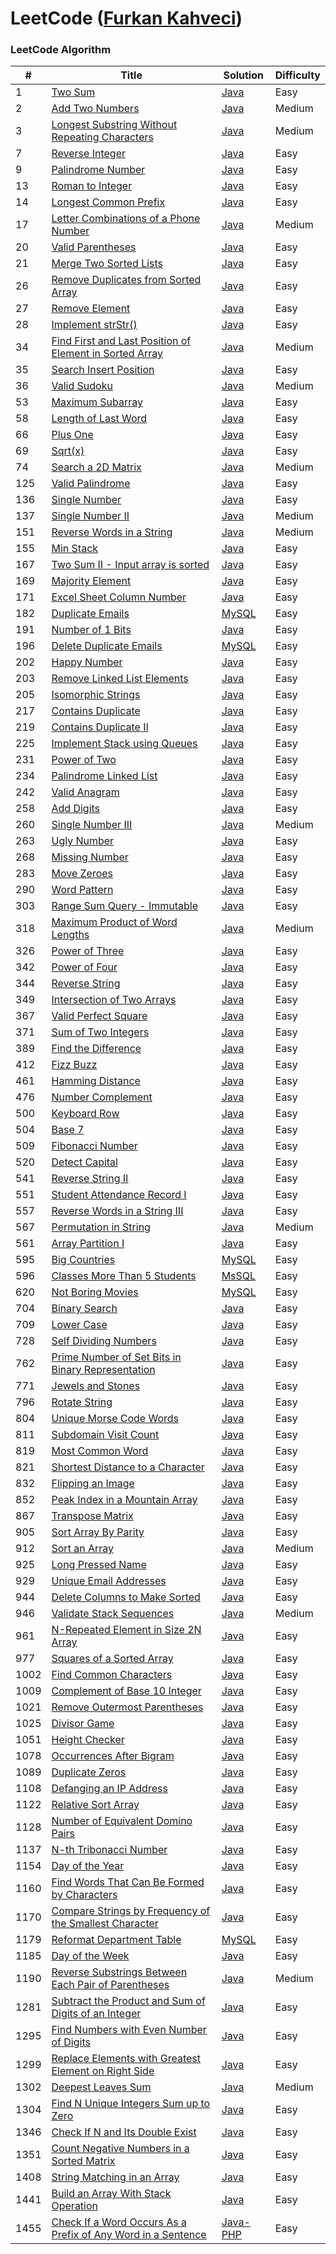 LeetCode (<a href="https://leetcode.com/furkankahvecii/">Furkan Kahveci</a>)
========

### LeetCode Algorithm


| # | Title | Solution | Difficulty |
|---| ----- | -------- | ---------- |
|1|[Two Sum](https://leetcode.com/problems/two-sum/)| [Java](./algorithms/0001%20-%20Two%20Sum.java)|Easy|
|2|[Add Two Numbers](https://leetcode.com/problems/add-two-numbers/)| [Java](./algorithms/0002%20-%20Add%20Two%20Numbers.java)|Medium|
|3|[Longest Substring Without Repeating Characters](https://leetcode.com/problems/longest-substring-without-repeating-characters/)| [Java](./algorithms/0003%20-%20Longest%20Substring%20Without%20Repeating%20Characters.java)|Medium|
|7|[Reverse Integer](https://leetcode.com/problems/reverse-integer/)| [Java](./algorithms/0007%20-%20Reverse%20Integer.java)|Easy|
|9|[Palindrome Number](https://leetcode.com/problems/palindrome-number/)| [Java](./algorithms/0009%20-%20Palindrome%20Number.java)|Easy|
|13|[Roman to Integer](https://leetcode.com/problems/roman-to-integer/)| [Java](./algorithms/0013%20-%20Roman%20to%20Integer.java)|Easy|
|14|[Longest Common Prefix](https://leetcode.com/problems/longest-common-prefix/)| [Java](./algorithms/0014%20-%20Longest%20Common%20Prefix.java)|Easy|
|17|[Letter Combinations of a Phone Number](https://leetcode.com/problems/letter-combinations-of-a-phone-number/)| [Java](./algorithms/0017%20-%20Letter%20Combinations%20of%20a%20Phone%20Number.java)|Medium|
|20|[Valid Parentheses](https://leetcode.com/problems/valid-parentheses/)| [Java](./algorithms/0020%20-%20Valid%20Parantheses.java)|Easy|
|21|[Merge Two Sorted Lists](https://leetcode.com/problems/merge-two-sorted-lists/)| [Java](./algorithms/0021%20-%20Merge%20Two%20Sorted%20Lists.java)|Easy|
|26|[Remove Duplicates from Sorted Array](https://leetcode.com/problems/remove-duplicates-from-sorted-array/)| [Java](./algorithms/0026%20-%20Remove%20Duplicates%20from%20Sorted%20Array.java)|Easy|
|27|[Remove Element](https://leetcode.com/problems/remove-element/)| [Java](./algorithms/0027%20-%20Remove%20Element.java)|Easy|
|28|[Implement strStr()](https://leetcode.com/problems/implement-strstr/)| [Java](./algorithms/0028%20-%20Implement%20strStr().java)|Easy|
|34|[Find First and Last Position of Element in Sorted Array](https://leetcode.com/problems/find-first-and-last-position-of-element-in-sorted-array/)| [Java](./algorithms/0034%20-%20Find%20First%20and%20Last%20Position%20of%20Element%20in%20Sorted%20Array.java)|Medium|
|35|[Search Insert Position](https://leetcode.com/problems/search-insert-position/)| [Java](./algorithms/0035%20-%20Search%20Insert%20Position.java)|Easy|
|36|[Valid Sudoku](https://leetcode.com/problems/valid-sudoku/)| [Java](./algorithms/0036%20-%20Valid%20Sudoku.java)|Medium|
|53|[Maximum Subarray](https://leetcode.com/problems/maximum-subarray/)| [Java](./algorithms/0053%20-%20%20Maximum%20Subarray.java)|Easy|
|58|[Length of Last Word](https://leetcode.com/problems/length-of-last-word/)| [Java](./algorithms/0058%20-%20Length%20of%20Last%20Word.java)|Easy|
|66|[Plus One](https://leetcode.com/problems/plus-one/)| [Java](./algorithms/0066%20-%20Plus%20One.java)|Easy|
|69|[Sqrt(x)](https://leetcode.com/problems/sqrtx/)| [Java](./algorithms/0069%20-%20Sqrt(x).java)|Easy|
|74|[Search a 2D Matrix](https://leetcode.com/problems/search-a-2d-matrix/)| [Java](./algorithms/0074%20-%20Search%20a%202D%20Matrix.java)|Medium|
|125|[Valid Palindrome](https://leetcode.com/problems/valid-palindrome/)| [Java](./algorithms/0125%20-%20Valid%20Palindrome.java)|Easy|
|136|[Single Number](https://leetcode.com/problems/single-number/)| [Java](./algorithms/0136%20-%20Single%20Number.java)|Easy|
|137|[Single Number II](https://leetcode.com/problems/single-number-ii/)| [Java](./algorithms/0137%20-%20Single%20Number%20II.java)|Medium|
|151|[Reverse Words in a String](https://leetcode.com/problems/reverse-words-in-a-string/)| [Java](./algorithms/0151%20-%20Reverse%20Words%20in%20a%20String.java)|Medium|
|155|[Min Stack](https://leetcode.com/problems/min-stack/)| [Java](./algorithms/0155%20-%20Min%20Stack.java)|Easy|
|167|[Two Sum II - Input array is sorted](https://leetcode.com/problems/two-sum-ii-input-array-is-sorted/)| [Java](./algorithms/0167%20-%20Two%20Sum%20II.java)|Easy|
|169|[Majority Element](https://leetcode.com/problems/majority-element/)| [Java](./algorithms/0169%20-%20Majority%20Element.java)|Easy|
|171|[Excel Sheet Column Number](https://leetcode.com/problems/excel-sheet-column-number/)| [Java](./algorithms/0171%20-%20Excel%20Sheet%20Column%20Number.java)|Easy|
|182|[Duplicate Emails](https://leetcode.com/problems/duplicate-emails/)| [MySQL](./algorithms/0182%20-%20Duplicate%20Emails.java)|Easy|
|191|[Number of 1 Bits](https://leetcode.com/problems/number-of-1-bits/)| [Java](./algorithms/0191%20-%20Number%20of%201%20Bits.java)|Easy|
|196|[Delete Duplicate Emails](https://leetcode.com/problems/delete-duplicate-emails/)| [MySQL](./0196%20-%20Delete%20Duplicate%20Emails.java)|Easy|
|202|[Happy Number](https://leetcode.com/problems/happy-number/)| [Java](./algorithms/0202%20-%20Happy%20Number.java)|Easy|
|203|[Remove Linked List Elements](https://leetcode.com/problems/remove-linked-list-elements/)| [Java](./algorithms/0203%20-%20Remove%20Linked%20List%20Elements.java)|Easy|
|205|[Isomorphic Strings](https://leetcode.com/problems/isomorphic-strings/)| [Java](./algorithms/0205%20-%20Isomorphic%20Strings.java)|Easy|
|217|[Contains Duplicate](https://leetcode.com/problems/contains-duplicate/)| [Java](./algorithms/0217%20-%20Contains%20Duplicate.java)|Easy|
|219|[Contains Duplicate II](https://leetcode.com/problems/contains-duplicate-ii/)| [Java](./algorithms/0219%20-%20Contains%20Duplicate%20II.java)|Easy|
|225|[Implement Stack using Queues](https://leetcode.com/problems/implement-stack-using-queues/)| [Java](./algorithms/0225%20-%20Implement%20Stack%20using%20Queues.java)|Easy|
|231|[Power of Two](https://leetcode.com/problems/power-of-two/)| [Java](./algorithms/0231%20-%20Power%20of%20Two.java)|Easy|
|234|[Palindrome Linked List](https://leetcode.com/problems/palindrome-linked-list/)| [Java](./algorithms/0234%20-%20Palindrome%20Linked%20List.java)|Easy|
|242|[Valid Anagram](https://leetcode.com/problems/valid-anagram/)| [Java](./algorithms/0242%20-%20Valid%20Anagram.java)|Easy|
|258|[Add Digits](https://leetcode.com/problems/add-digits/)| [Java](./algorithms/0258%20-%20Add%20Digits.java)|Easy|
|260|[Single Number III](https://leetcode.com/problems/single-number-iii/)| [Java](./algorithms/0260%20-%20Single%20Number%20III.java)|Medium|
|263|[Ugly Number](https://leetcode.com/problems/ugly-number/)| [Java](./algorithms/0263%20-%20Ugly%20Number.java)|Easy|
|268|[Missing Number](https://leetcode.com/problems/missing-number/)| [Java](./algorithms/0268%20-%20Missing%20Number.java)|Easy|
|283|[Move Zeroes](https://leetcode.com/problems/move-zeroes/)| [Java](./algorithms/0283%20-%20Move%20Zeroes.java)|Easy|
|290|[Word Pattern](https://leetcode.com/problems/sum-of-two-integers/) | [Java](./algorithms/0290%20-%20Word%20Pattern.java)|Easy|
|303|[Range Sum Query - Immutable](https://leetcode.com/problems/range-sum-query-immutable/)| [Java](./algorithms/0303%20-%20Range%20Sum%20Query%20-%20Immutable.java)|Easy|
|318|[Maximum Product of Word Lengths](https://leetcode.com/problems/maximum-product-of-word-lengths/)| [Java](./algorithms/0318%20-%20Maximum%20Product%20of%20Word%20Lengths.java)|Medium|
|326|[Power of Three](https://leetcode.com/problems/power-of-three/) | [Java](./algorithms/0326%20-%20Power%20of%20Three.java)|Easy|
|342|[Power of Four](https://leetcode.com/problems/power-of-four/) | [Java](./algorithms/0342%20-%20Power%20of%20Four.java)|Easy|
|344|[Reverse String](https://leetcode.com/problems/reverse-string/) | [Java](./algorithms/0344%20-%20Reverse%20String.java)|Easy|
|349|[Intersection of Two Arrays](https://leetcode.com/problems/intersection-of-two-arrays/)| [Java](./algorithms/0349%20-%20Intersection%20of%20Two%20Arrays.java)|Easy|
|367|[Valid Perfect Square](https://leetcode.com/problems/valid-perfect-square/) | [Java](./algorithms/0367%20-%20Valid%20Perfect%20Square.java)|Easy|
|371|[Sum of Two Integers](https://leetcode.com/problems/sum-of-two-integers/) | [Java](./algorithms/0371%20-%20Sum%20of%20Two%20Integers.java)|Easy|
|389|[Find the Difference](https://leetcode.com/problems/find-the-difference/) | [Java](./algorithms/0389%20-%20Find%20the%20Difference.java)|Easy|
|412|[Fizz Buzz](https://leetcode.com/problems/fizz-buzz/) | [Java](./algorithms/0412%20-%20Fizz%20Buzz.java)|Easy|
|461|[Hamming Distance](https://leetcode.com/problems/hamming-distance/) | [Java](./algorithms/0461%20-%20Hamming%20Distance.java)|Easy|
|476|[Number Complement](https://leetcode.com/problems/number-complement/) | [Java](./algorithms/0476%20-%20Number%20Complement.java)|Easy|
|500|[Keyboard Row](https://leetcode.com/problems/keyboard-row/) | [Java](./algorithms/0500%20-%20%20Keyboard%20Row.java)|Easy|
|504|[Base 7](https://leetcode.com/problems/base-7/) | [Java](./algorithms/0504%20-%20Base%207.java)|Easy|
|509|[Fibonacci Number](https://leetcode.com/problems/fibonacci-number/) | [Java](./algorithms/0509%20-%20%20Fibonacci%20Number.java)|Easy|
|520|[Detect Capital](https://leetcode.com/problems/detect-capital/)| [Java](./algorithms/0520%20-%20Detect%20Capital.java)|Easy|
|541|[Reverse String II](https://leetcode.com/problems/reverse-string-ii/)| [Java](./algorithms/0541%20-%20Reverse%20String%20II.java)|Easy|
|551|[Student Attendance Record I](https://leetcode.com/problems/student-attendance-record-i/)| [Java](./algorithms/0551%20-%20Student%20Attendance%20Record%20I.java)|Easy|
|557|[Reverse Words in a String III](https://leetcode.com/problems/reverse-words-in-a-string-iii/) | [Java](./algorithms/0557%20-%20Reverse%20Words%20in%20a%20String%20III.java)|Easy|
|567|[Permutation in String](https://leetcode.com/problems/permutation-in-string/) | [Java](./algorithms/0567%20-%20Permutation%20in%20String.java)|Medium|
|561|[Array Partition I](https://leetcode.com/problems/array-partition-i/) | [Java](./algorithms/0561%20-%20Array%20Partition%20I.java)|Easy|
|595|[Big Countries](https://leetcode.com/problems/big-countries/) | [MySQL](./algorithms/0595%20-%20Big%20Countries.java)|Easy|
|596|[Classes More Than 5 Students](https://leetcode.com/problems/classes-more-than-5-students/)| [MsSQL](./algorithms/0596%20-%20Classes%20More%20Than%205%20Students.java)|Easy|
|620|[Not Boring Movies](https://leetcode.com/problems/not-boring-movies/) | [MySQL](./algorithms/0620%20-%20Not%20Boring%20Movies.java)|Easy|
|704|[Binary Search](https://leetcode.com/problems/binary-search/) | [Java](./algorithms/0704%20-%20Binary%20Search.java)|Easy|
|709|[Lower Case](https://leetcode.com/problems/to-lower-case/) | [Java](./algorithms/0709%20-%20Lower%20Case.java)|Easy|
|728|[Self Dividing Numbers](https://leetcode.com/problems/self-dividing-numbers/) | [Java](./algorithms/0728%20-%20Self%20Dividing%20Numbers.java)|Easy|
|762|[Prime Number of Set Bits in Binary Representation](https://leetcode.com/problems/prime-number-of-set-bits-in-binary-representation/) | [Java](./algorithms/0762%20-%20Prime%20Number%20of%20Set%20Bits%20in%20Binary%20Representation.java)|Easy|
|771|[Jewels and Stones](https://leetcode.com/problems/jewels-and-stones/) | [Java](./algorithms/0771%20-%20Jewels%20and%20Stones.java)|Easy|
|796|[Rotate String](https://leetcode.com/problems/rotate-string/) | [Java](./algorithms/0796%20-%20Rotate%20String.java)|Easy|
|804|[Unique Morse Code Words](https://leetcode.com/problems/unique-morse-code-words/) | [Java](./algorithms/0804%20-%20Unique%20Morse%20Code%20Words.java)|Easy|
|811|[Subdomain Visit Count](https://leetcode.com/problems/subdomain-visit-count/) | [Java](./algorithms/0811%20-%20Subdomain%20Visit%20Count.java)|Easy|
|819|[Most Common Word](https://leetcode.com/problems/most-common-word/) | [Java](./algorithms/0819%20-%20Most%20Common%20Word.java)|Easy|
|821|[Shortest Distance to a Character](https://leetcode.com/problems/shortest-distance-to-a-character/) | [Java](./algorithms/0821%20-%20Shortest%20Distance%20to%20a%20Character.java)|Easy|
|832|[Flipping an Image](https://leetcode.com/problems/flipping-an-image/) | [Java](./algorithms/0832%20-%20Flipping%20an%20Image.java)|Easy|
|852|[Peak Index in a Mountain Array](https://leetcode.com/problems/peak-index-in-a-mountain-array/) | [Java](./algorithms/0852%20-%20Peak%20Index%20in%20a%20Mountain%20Array.java)|Easy|
|867|[Transpose Matrix](https://leetcode.com/problems/transpose-matrix/) | [Java](./algorithms/0867%20-%20Transpose%20Matrix.java)|Easy|
|905|[Sort Array By Parity](https://leetcode.com/problems/sort-array-by-parity/) | [Java](./algorithms/0905%20-%20Sort%20Array%20By%20Parity.java)|Easy|
|912|[Sort an Array](https://leetcode.com/problems/sort-an-array/) | [Java](./algorithms/0912%20-%20Sort%20an%20Array.java)|Medium|
|925|[Long Pressed Name](https://leetcode.com/problems/long-pressed-name/) | [Java](./algorithms/0925%20-%20Long%20Pressed%20Name.java)|Easy|
|929|[Unique Email Addresses](https://leetcode.com/problems/unique-email-addresses/) | [Java](./algorithms/0929%20-%20Unique%20Email%20Addresses.java)|Easy|
|944|[Delete Columns to Make Sorted](https://leetcode.com/problems/delete-columns-to-make-sorted/) | [Java](./algorithms/0944%20-%20Delete%20Columns%20to%20Make%20Sorted.java)|Easy|
|946|[Validate Stack Sequences](https://leetcode.com/problems/validate-stack-sequences/) | [Java](./algorithms/0946%20-%20Validate%20Stack%20Sequences.java)|Medium|
|961|[N-Repeated Element in Size 2N Array](https://leetcode.com/problems/n-repeated-element-in-size-2n-array/) | [Java](./algorithms/0961%20-%20N-Repeated%20Element%20in%20Size%202N%20Array.java)|Easy|
|977|[Squares of a Sorted Array](https://leetcode.com/problems/squares-of-a-sorted-array/) | [Java](./algorithms/0977%20-%20Squares%20of%20a%20Sorted%20Array.java)|Easy|
|1002|[Find Common Characters](https://leetcode.com/problems/find-common-characters/) | [Java](./algorithms/1002%20-%20Find%20Common%20Characters.java)|Easy|
|1009|[Complement of Base 10 Integer](https://leetcode.com/problems/complement-of-base-10-integer/) | [Java](./algorithms/1009%20-%20Complement%20of%20Base%2010%20Integer.java)|Easy|
|1021|[Remove Outermost Parentheses](https://leetcode.com/problems/remove-outermost-parentheses/) | [Java](./algorithms/1021%20-%20Remove%20Outermost%20Parentheses.java)|Easy|
|1025|[Divisor Game](https://leetcode.com/problems/divisor-game/)| [Java](./algorithms/1025%20-%20Divisor%20Game.java)|Easy|
|1051|[Height Checker](https://leetcode.com/problems/height-checker/) | [Java](./algorithms/1051%20-%20Height%20Checker.java)|Easy|
|1078|[Occurrences After Bigram](https://leetcode.com/problems/occurrences-after-bigram/) | [Java](./algorithms/1078%20-%20Occurrences%20After%20Bigram.java)|Easy|
|1089|[Duplicate Zeros](https://leetcode.com/problems/duplicate-zeros/) | [Java](./algorithms/1089%20-%20Duplicate%20Zeros.java)|Easy|
|1108|[Defanging an IP Address](https://leetcode.com/problems/defanging-an-ip-address/) | [Java](./algorithms/1108%20-%20Defanging%20an%20IP%20Address.java)|Easy|
|1122|[Relative Sort Array](https://leetcode.com/problems/relative-sort-array/) | [Java](./algorithms/1122%20-%20Relative%20Sort%20Array.java)|Easy|
|1128|[Number of Equivalent Domino Pairs](https://leetcode.com/problems/number-of-equivalent-domino-pairs/) | [Java](./algorithms/1128%20-%20Number%20of%20Equivalent%20Domino%20Pairs.java)|Easy|
|1137|[N-th Tribonacci Number](https://leetcode.com/problems/n-th-tribonacci-number/) | [Java](./algorithms/1137%20-%20N-th%20Tribonacci%20Number.java)|Easy|
|1154|[Day of the Year](https://leetcode.com/problems/day-of-the-year/) | [Java](./algorithms/1154%20-%20Day%20of%20the%20Year.java)|Easy|
|1160|[Find Words That Can Be Formed by Characters](https://leetcode.com/problems/find-words-that-can-be-formed-by-characters/) | [Java](./algorithms/1160%20-%20Find%20Words%20That%20Can%20Be%20Formed%20by%20Characters.java)|Easy|
|1170|[Compare Strings by Frequency of the Smallest Character](https://leetcode.com/problems/compare-strings-by-frequency-of-the-smallest-character/) | [Java](./algorithms/1170%20-%20Compare%20Strings%20by%20Frequency%20of%20the%20Smallest%20Character.java)|Easy|
|1179|[Reformat Department Table](https://leetcode.com/problems/reformat-department-table/) | [MySQL](./algorithms/1179%20-%20Reformat%20Department%20Table.java)|Easy|
|1185|[Day of the Week](https://leetcode.com/problems/day-of-the-week/) | [Java](./algorithms/1185%20-%20Day%20of%20the%20Week.java)|Easy|
|1190|[Reverse Substrings Between Each Pair of Parentheses](https://leetcode.com/problems/reverse-substrings-between-each-pair-of-parentheses/) | [Java](./algorithms/1190%20-%20Reverse%20Substrings%20Between%20Each%20Pair%20of%20Parentheses.java)|Medium|
|1281|[Subtract the Product and Sum of Digits of an Integer](https://leetcode.com/problems/subtract-the-product-and-sum-of-digits-of-an-integer/) | [Java](./algorithms/1281%20-%20Subtract%20the%20Product%20and%20Sum%20of%20Digits%20of%20an%20Integer.java)|Easy|
|1295|[Find Numbers with Even Number of Digits](https://leetcode.com/problems/find-numbers-with-even-number-of-digits/) | [Java](./algorithms/1295%20-%20Find%20Numbers%20with%20Even%20Number%20of%20Digits.java)|Easy|
|1299|[Replace Elements with Greatest Element on Right Side](https://leetcode.com/problems/replace-elements-with-greatest-element-on-right-side/) | [Java](./algorithms/1299%20-%20Replace%20Elements%20with%20Greatest%20Element%20on%20Right%20Side.java)|Easy|
|1302|[Deepest Leaves Sum](https://leetcode.com/problems/deepest-leaves-sum/) | [Java](./algorithms/1302%20-%20Deepest%20Leaves%20Sum.java)|Medium|
|1304|[Find N Unique Integers Sum up to Zero](https://leetcode.com/problems/find-n-unique-integers-sum-up-to-zero/) | [Java](./algorithms/1304%20-%20Find%20N%20Unique%20Integers%20Sum%20up%20to%20Zero.java)|Easy|
|1346|[Check If N and Its Double Exist](https://leetcode.com/problems/check-if-n-and-its-double-exist/) | [Java](./algorithms/1346%20-%20Check%20If%20N%20and%20Its%20Double%20Exist.java)|Easy|
|1351|[Count Negative Numbers in a Sorted Matrix](https://leetcode.com/problems/count-negative-numbers-in-a-sorted-matrix/) | [Java](./algorithms/1351%20-%20Count%20Negative%20Numbers%20in%20a%20Sorted%20Matrix.java)|Easy|
|1408|[String Matching in an Array](https://leetcode.com/problems/string-matching-in-an-array/) | [Java](./algorithms/1408%20-%20String%20Matching%20in%20an%20Array.java)|Easy|
|1441|[Build an Array With Stack Operation](https://leetcode.com/problems/build-an-array-with-stack-operations/) | [Java](./algorithms/1441%20-%20Build%20an%20Array%20With%20Stack%20Operations.java)|Easy|
|1455|[Check If a Word Occurs As a Prefix of Any Word in a Sentence](https://leetcode.com/problems/check-if-a-word-occurs-as-a-prefix-of-any-word-in-a-sentence/) | [Java-PHP](./algorithms/1455%20-%20Check%20If%20a%20Word%20Occurs%20As%20a%20Prefix%20of%20Any%20Word%20in%20a%20Sentence%20.java)|Easy|
 
